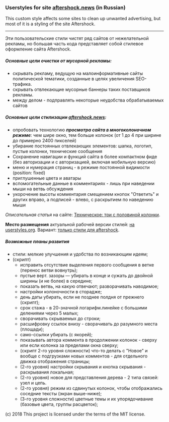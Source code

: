 ### Userstyles for site [aftershock.news](https://aftershock.news) (in Russian)

This custom style affects some sites to clean up unwanted advertising, but most of it is a styling of the site Aftershock.

---

Эти пользовательские стили чистят ряд сайтов от нежелательной рекламы, но большая часть кода представляет собой стилевое оформление сайта Aftershock.

##### Основные цели очистки от мусорной рекламы:

* скрывать рекламу, ведущую на малоинформативные сайты политической тематики, созданные в целях увеличения SEO-трафика.
* скрывать отвлекающие мусорные баннеры таких поставщиков рекламы.
* между делом - подправлять некоторые неудобства обрабатываемых сайтов

##### Основные цели стилизации  [aftershock.news](https://aftershock.news):

* опробовать технологию **_просмотра сайта в многоколоночном режиме_**: чем шире окно, тем больше колонок (от 1 до 4 при ширине до примерно 2400 пикселей)
* убирание постоянных отвлекающих элементов: шапка, логотип, пустые колонки, технические сообщения
* Сохранение навигации и функций сайта в более компактном фиде (без авторизации и с авторизацией, включая мобильную версию)
* меню и нумерация страниц - в режиме постоянной видимости (position: fixed)
* приглушенные цвета и аватары
* вспомогательные данные в комментариях - лишь при наведении мыши на ветвь обсуждения
* укорочение высоты комментария смещением кнопок "Ответить" и других вправо, а подписей - влево, с раскрытием по наведению мыши

_Описательная статья_ на сайте:  [Техническое: три с половиной колонки](https://aftershock.news/?q=node/613633).

**Место размещения** актуальной рабочей версии стилей: [на userstyles.org](https://userstyles.org/styles/120609/clean-polit-garbage). Вариант: [только стили для aftershock](https://userstyles.org/styles/142209/aftershock-news-cleaning).

##### Возможные планы развития

* стили: мелкие улучшения и удобства по возникающим идеям;
* (скрипт)
    * исправить отсутствие выделения первого сообщения в ветке (перенос ветви вовнутрь);
    * пустые верт. зазоры &mdash; убирать в конце и сужать до двойной ширины (и не более) в середине;
    * показать ветвь, на какую отвечают; разворачивать наводимое;
    * настройки колоночности в сторадже;
    * день даты убирать, если не позднее полдня от прежнего (скрипт);
    * срок стажа - в 20-значной логарифм.линейке с большими делениями через 5 малых;
    * сворачивать скрываемых до строки;
    * расшифровку ссылок внизу - сворачивать до разумного места (площади);
    * само-ссылки убирать (с якорей);
    * показывать автора коммента в продолжении колонок - сверху или если колонка за пределами окна сверху;
    * (скрипт 2-го уровня сложности) что-то делать с "Новое" и вообще с подгрузками новых комментов - для отдельного движка отображения страницы;
    * (2-го уровня) настройки скрывания и кнопка скрывания - раскрывания локальная;
    * (2-го уровня) новое для представления дерева - 2 типа связей: узел и цепь.
    * (2-го уровня) режим из сдвинутых колонок, чтобы отображались  соседние тексты (экран выше-ниже);
    * (3-го уровня сложности) цветные темы и их упорядочивание (базовые цвета, группы расцветок);

(c) 2018 This project is licensed under the terms of the MIT license.
